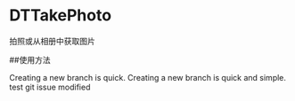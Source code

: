 # DTTakePhoto
拍照或从相册中获取图片

##使用方法

Creating a new branch is quick.
Creating a new branch is quick and simple.
test
git issue modified